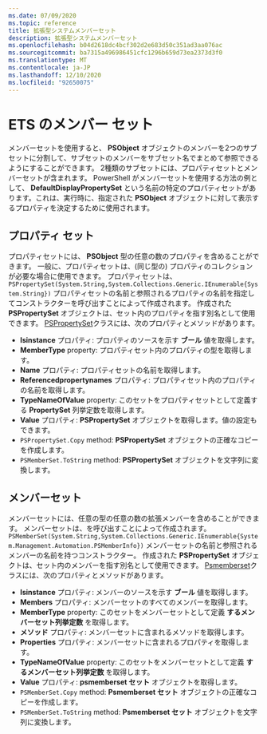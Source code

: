 ```yaml
---
ms.date: 07/09/2020
ms.topic: reference
title: 拡張型システムメンバーセット
description: 拡張型システムメンバーセット
ms.openlocfilehash: b04d2618dc4bcf302d2e683d50c351ad3aa076ac
ms.sourcegitcommit: ba7315a496986451cfc1296b659d73ea2373d3f0
ms.translationtype: MT
ms.contentlocale: ja-JP
ms.lasthandoff: 12/10/2020
ms.locfileid: "92650075"
---
```

# <a name="ets-member-sets"></a>ETS のメンバー セット

メンバーセットを使用すると、 **PSObject** オブジェクトのメンバーを2つのサブセットに分割して、サブセットのメンバーをサブセット名でまとめて参照できるようにすることができます。 2種類のサブセットには、プロパティセットとメンバーセットが含まれます。 PowerShell がメンバーセットを使用する方法の例として、 **DefaultDisplayPropertySet** という名前の特定のプロパティセットがあります。これは、実行時に、指定された **PSObject** オブジェクトに対して表示するプロパティを決定するために使用されます。

## <a name="property-sets"></a>プロパティ セット

プロパティセットには、 **PSObject** 型の任意の数のプロパティを含めることができます。 一般に、プロパティセットは、(同じ型の) プロパティのコレクションが必要な場合に使用できます。 プロパティセットは、 `PSPropertySet(System.String,System.Collections.Generic.IEnumerable{System.String})` プロパティセットの名前と参照されるプロパティの名前を指定してコンストラクターを呼び出すことによって作成されます。 作成された **PSPropertySet** オブジェクトは、セット内のプロパティを指す別名として使用できます。 [PSPropertySet](/dotnet/api/system.management.automation.pspropertyset)クラスには、次のプロパティとメソッドがあります。

- **Isinstance** プロパティ: プロパティのソースを示す **ブール** 値を取得します。
- **MemberType** property: プロパティセット内のプロパティの型を取得します。
- **Name** プロパティ: プロパティセットの名前を取得します。
- **Referencedpropertynames** プロパティ: プロパティセット内のプロパティの名前を取得します。
- **TypeNameOfValue** property: このセットをプロパティセットとして定義する **PropertySet** 列挙定数を取得します。
- **Value** プロパティ: **PSPropertySet** オブジェクトを取得します。値の設定もできます。
- `PSPropertySet.Copy` method: **PSPropertySet** オブジェクトの正確なコピーを作成します。
- `PSMemberSet.ToString` method: **PSPropertySet** オブジェクトを文字列に変換します。

## <a name="member-sets"></a>メンバーセット

メンバーセットには、任意の型の任意の数の拡張メンバーを含めることができます。 メンバーセットは、を呼び出すことによって作成されます。 `PSMemberSet(System.String,System.Collections.Generic.IEnumerable{System.Management.Automation.PSMemberInfo})`
メンバーセットの名前と参照されるメンバーの名前を持つコンストラクター。 作成された **PSPropertySet** オブジェクトは、セット内のメンバーを指す別名として使用できます。 [Psmemberset](/dotnet/api/system.management.automation.psmemberset)クラスには、次のプロパティとメソッドがあります。

- **Isinstance** プロパティ: メンバーのソースを示す **ブール** 値を取得します。
- **Members** プロパティ: メンバーセットのすべてのメンバーを取得します。
- **MemberType** property: このセットをメンバーセットとして定義 **するメンバーセット列挙定数** を取得します。
- **メソッド** プロパティ: メンバーセットに含まれるメソッドを取得します。
- **Properties** プロパティ: メンバーセットに含まれるプロパティを取得します。
- **TypeNameOfValue** property: このセットをメンバーセットとして定義 **するメンバーセット列挙定数** を取得します。
- **Value** プロパティ: **psmemberset セット** オブジェクトを取得します。
- `PSMemberSet.Copy` method: **Psmemberset セット** オブジェクトの正確なコピーを作成します。
- `PSMemberSet.ToString` method: **Psmemberset セット** オブジェクトを文字列に変換します。
